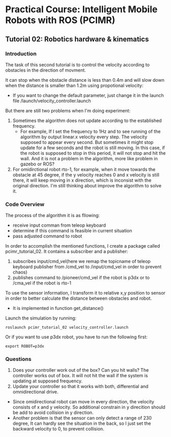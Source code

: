 # Practical Course: Intelligent Mobile Robots with ROS (PCIMR)

## Tutorial 02: Robotics hardware & kinematics

### Introduction

The task of this second tutorial is to control the velocity according to obstacles in the direction of movment.

It can stop when the obstacle distance is less than 0.4m and will slow down when the distance is smaller than 1.2m using propotional velocity:
- If you want to change the default parameter, just change it in the launch file /launch/velocity_controller.launch

But there are still two problems when I'm doing experiment:
1. Sometimes the algorithm does not update according to the established frequency. 
    - For example, If I set the frequency to 1Hz and to see running of the algorithm by output linear.x velocity every step. The velocity supposed to appear every second. But sometimes it might stop update for a few seconds and the robot is still moving. In this case, if the robot is supposed to stop in this period, it will not stop and hit the wall. And it is not a problem in the algorithm, more like problem in gazebo or ROS?
2. For omidirctional robot rto-1, for example, when it move towards the obstacle at 45 degree, if the y velocity reaches 0 and x velocity is still there, it will keep moving in x direction, which is inconsist with the original direction. I'm still thinking about improve the algorithm to solve it.

### Code Overview

The process of the algorithm it is as fllowing:
- receive input comman from teleop keyboard
- determine if this command is feasible in current situation
- pass adjusted command to robot

In order to accomplish the mentioned functions, I create a package called pcimr_tutorial_02. It contains a subscriber and a publisher:
1. subscribes input/cmd_vel(here we remap the topicname of teleop keyboard publisher from /cmd_vel to /input/cmd_vel in order to prevent chaos)
2. publishes command to /pioneer/cmd_vel if the robot is p3dx or to /cma_vel if the robot is rto-1

To use the sensor information, I transform it to relative x,y position to sensor in order to better calculate the distance between obstacles and robot.
- It is implemented in function get_distance()

Launch the simulation by running:

    roslaunch pcimr_tutorial_02 velocity_controller.launch

Or if you want to use p3dx robot, you have to run the following first:

    export ROBOT=p3dx

### Questions

1. Does your controller work out of the box? Can you hit walls?
  The controller works out of box. It will not hit the wall if the system is updating at supposed frequency.
2. Update your controller so that it works with both, differential and omnidirectional drive.
- Since omidirectional robot can move in every direction, the velocity consists of x and y velocity. So additional constrain in y direcition should be add to avoid collision in y direction.
- Another problem is that the sensor can only detect a range of 230 degree, It can hardly see the situation in the back, so I just set the backward velocity to 0, to prevent collision.
